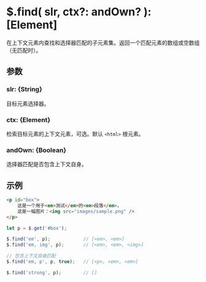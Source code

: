 # $.find( slr, ctx?: andOwn? ): [Element]

在上下文元素内查找和选择器匹配的子元素集。返回一个匹配元素的数组或空数组（无匹配时）。


## 参数

### slr: {String}

目标元素选择器。


### ctx: {Element}

检索目标元素的上下文元素，可选。默认 `<html>` 根元素。


### andOwn: {Boolean}

选择器匹配是否包含上下文自身。


## 示例

```html
<p id="box">
    这是一个用于<em>测试</em>的<em>段落</em>，
    这是一幅图片：<img src="images/sample.png" />
</p>
```

```js
let p = $.get('#box');

$.find('em', p);            // [<em>, <em>]
$.find('em, img', p);       // [<em>, <em>, <img>]

// 包含上下文自身匹配
$.find('em, p', p, true);   // [<p>, <em>, <em>]

$.find('strong', p);        // []
```